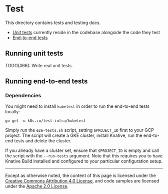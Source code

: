# Test

This directory contains tests and testing docs.

- [Unit tests](#running-unit-tests) currently reside in the codebase alongside the code they test
- [End-to-end tests](#running-end-to-end-tests)

## Running unit tests

TODO(#66): Write real unit tests.

## Running end-to-end tests

### Dependencies

You might need to install `kubetest` in order to run the end-to-end tests locally:

```shell
go get -u k8s.io/test-infra/kubetest
```

Simply run the `e2e-tests.sh` script, setting `$PROJECT_ID` first to your GCP project. The script
will create a GKE cluster, install Knative, run the end-to-end tests and delete the cluster.

If you already have a cluster set, ensure that `$PROJECT_ID` is empty and call the script with the
`--run-tests` argument. Note that this requires you to have Knative Build installed and configured
to your particular configuration setup.

---

Except as otherwise noted, the content of this page is licensed under the
[Creative Commons Attribution 4.0 License](https://creativecommons.org/licenses/by/4.0/),
and code samples are licensed under the
[Apache 2.0 License](https://www.apache.org/licenses/LICENSE-2.0).
